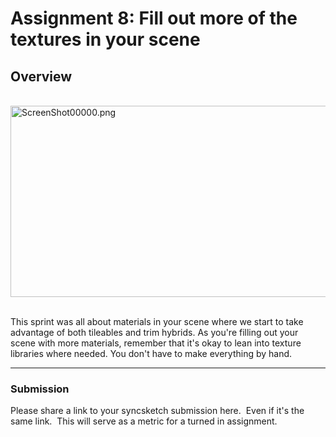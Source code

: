 # Assignment 8: Fill out more of the textures in your scene

<h2>Overview</h2>
<p><span>&nbsp;</span> &nbsp; <img src="https://vertexschool.instructure.com/courses/464/files/27962/preview?verifier=CtWPIC1qOhYZ7jUwzF1NRcyMTiVZ4KDyKCHhljVH" alt="ScreenShot00000.png" width="640" height="306" data-api-endpoint="https://vertexschool.instructure.com/api/v1/courses/464/files/27962" data-api-returntype="File">&nbsp; &nbsp; &nbsp;&nbsp;</p>
<p>This sprint was all about materials in your scene where we start to take advantage of both tileables and trim hybrids. As you're filling out your scene with more materials, remember that it's okay to lean into texture libraries where needed. You don't have to make everything by hand.</p>
<hr>
<h3>Submission</h3>
<p><span>Please share a link to your syncsketch submission here.&nbsp; Even if it's the same link.&nbsp; This will serve as a metric for a turned in assignment.</span></p>
